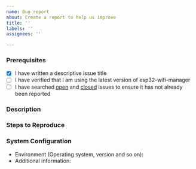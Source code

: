 ```yaml
---
name: Bug report
about: Create a report to help us improve
title: ''
labels: ''
assignees: ''

---
```


### Prerequisites

- [x] I have written a descriptive issue title
- [ ] I have verified that I am using the latest version of esp32-wifi-manager
- [ ] I have searched [open](https://github.com/tonyp7/esp32-wifi-manager/issues) and [closed](https://github.com/tonyp7/esp32-wifi-manager/issues?q=is%3Aissue+is%3Aclosed) issues to ensure it has not already been reported

### Description
<!-- A description of the bug -->

### Steps to Reproduce
<!-- List of steps, sample code, failing test or link to a project that reproduces the behavior.
     Make sure you place a stack trace inside a code (```) block to avoid linking unrelated issues -->

### System Configuration
<!-- Tell us about the environment where you are experiencing the bug -->

- Environment (Operating system, version and so on):
- Additional information:
